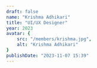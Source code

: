 ```yaml
---
draft: false
name: "Krishma Adhikari"
title: "UI/UX Designer"
year: 2023
avatar: {
    src: "/members/krishma.jpg",
    alt: "Krishma Adhikari"
}
publishDate: "2023-11-07 15:39"
---
```

